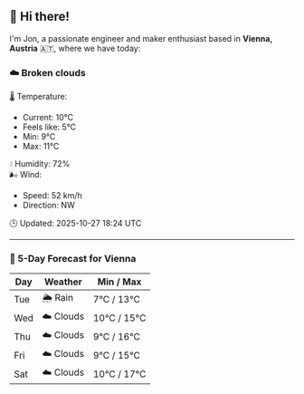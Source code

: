 ## 👋 Hi there!

I'm Jon, a passionate engineer and maker enthusiast based in **Vienna, Austria** 🇦🇹, where we have today:

### ☁️ Broken clouds 

🌡️ Temperature: 
* Current: 10°C
* Feels like: 5°C
* Min: 9°C 
* Max: 11°C  

💧 Humidity: 72%  
🌬️ Wind: 
* Speed: 52 km/h 
* Direction: NW  

🕒 Updated: 2025-10-27 18:24 UTC

---

### 📅 5-Day Forecast for Vienna

| Day | Weather | Min / Max |
|-----|---------|------------|
| Tue | 🌦️ Rain | 7°C / 13°C |
| Wed | ☁️ Clouds | 10°C / 15°C |
| Thu | ☁️ Clouds | 9°C / 16°C |
| Fri | ☁️ Clouds | 9°C / 15°C |
| Sat | ☁️ Clouds | 10°C / 17°C |
